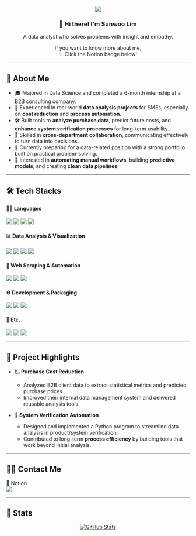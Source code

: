 <div align="center">

<img src="https://capsule-render.vercel.app/api?type=venom&color=auto&height=300&section=header&text=Sunwoo%20Lim&fontSize=70&fontColor=black"/>

### 👋 Hi there! I'm Sunwoo Lim  
A data analyst who solves problems with insight and empathy.  

If you want to know more about me,  
✨ Click the Notion badge below!

</div>

---

## 🧠 About Me

- 🎓 Majored in Data Science and completed a 6-month internship at a B2B consulting company.
- 💼 Experienced in real-world **data analysis projects** for SMEs, especially on **cost reduction** and **process automation**.
- 🛠 Built tools to **analyze purchase data**, predict future costs, and **enhance system verification processes** for long-term usability.
- 🤝 Skilled in **cross-department collaboration**, communicating effectively to turn data into decisions.
- 🌱 Currently preparing for a data-related position with a strong portfolio built on practical problem-solving.
- 🎯 Interested in **automating manual workflows**, building **predictive models**, and creating **clean data pipelines**.

---

## 🛠️ Tech Stacks

#### 🧑‍💻 Languages  
<div>
  <img src="https://img.shields.io/badge/Python-3776AB?style=flat&logo=python&logoColor=white"/>
  <img src="https://img.shields.io/badge/HTML5-E34F26?style=flat&logo=html5&logoColor=white"/>
  <img src="https://img.shields.io/badge/CSS3-1572B6?style=flat&logo=css3&logoColor=white"/>
  <img src="https://img.shields.io/badge/SQL-4479A1?style=flat&logo=postgresql&logoColor=white"/>
</div>

#### 📊 Data Analysis & Visualization  
<div>
  <img src="https://img.shields.io/badge/Pandas-150458?style=flat&logo=pandas&logoColor=white"/>
  <img src="https://img.shields.io/badge/Numpy-013243?style=flat&logo=numpy&logoColor=white"/>
  <img src="https://img.shields.io/badge/Matplotlib-11557C?style=flat&logo=plotly&logoColor=white"/>
  <img src="https://img.shields.io/badge/Seaborn-1E88E5?style=flat&logo=python&logoColor=white"/>
</div>

#### 🤖 Web Scraping & Automation  
<div>
  <img src="https://img.shields.io/badge/Selenium-43B02A?style=flat&logo=selenium&logoColor=white"/>
  <img src="https://img.shields.io/badge/BeautifulSoup-8B4513?style=flat&logo=python&logoColor=white"/>
  <img src="https://img.shields.io/badge/Requests-20232A?style=flat&logo=python&logoColor=white"/>
</div>

#### ⚙️ Development & Packaging  
<div>
  <img src="https://img.shields.io/badge/PyInstaller-222222?style=flat&logo=python&logoColor=white"/>
  <img src="https://img.shields.io/badge/VS%20Code-007ACC?style=flat&logo=visual-studio-code&logoColor=white"/>
  <img src="https://img.shields.io/badge/Jupyter-F37626?style=flat&logo=jupyter&logoColor=white"/>
</div>

#### 🧰 Etc.  
<div>
  <img src="https://img.shields.io/badge/Git-F05032?style=flat&logo=git&logoColor=white"/>
  <img src="https://img.shields.io/badge/GitHub-181717?style=flat&logo=github&logoColor=white"/>
  <img src="https://img.shields.io/badge/Notion-000000?style=flat&logo=notion&logoColor=white"/>
</div>

---

## 💼 Project Highlights

- **📉 Purchase Cost Reduction**
  - Analyzed B2B client data to extract statistical metrics and predicted purchase prices.
  - Improved their internal data management system and delivered reusable analysis tools.

- **🧪 System Verification Automation**
  - Designed and implemented a Python program to streamline data analysis in product/system verification.
  - Contributed to long-term **process efficiency** by building tools that work beyond initial analysis.

---

## 🧑‍💻 Contact Me

💬 Notion  
<a href="https://massive-jury-352.notion.site/Sunwoo-Lim-16fc0ddcfbe98072bfcdd0438d6ca991?pvs=74" target="_blank">
  <img src="https://img.shields.io/badge/Click%20to%20View-000000?style=flat-square&logo=Notion&logoColor=white" style="vertical-align: middle;"/>
</a>

---

## 🏅 Stats

<div align="center">
  
[![GitHub Stats](https://github-readme-stats.vercel.app/api?username=thedduro&show_icons=true&theme=default)](https://github.com/anuraghazra/github-readme-stats)

</div>
